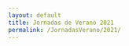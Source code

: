 ```yaml
---
layout: default
title: Jornadas de Verano 2021
permalink: /JornadasVerano/2021/
---
```

<html> 
<head> 
    <title>HTML Redirect</title> 
    <meta http-equiv="refresh"
        content="5; url = https://estudiantes.rsef.es/PreliminaresPLANCKS/" /> 
</head> 
</html> 
